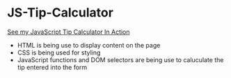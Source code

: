 # JS-Tip-Calculator
  [See my JavaScript Tip Calculator In Action](https://js-tip-calculator.netlify.app/)
- HTML is being use to display content on the page
- CSS is being used for styling
- JavaScript functions and DOM selectors are being use to caluculate the tip entered into the form
